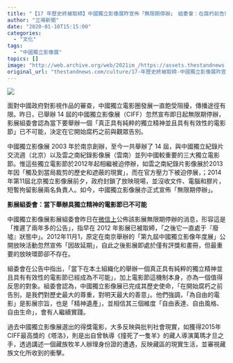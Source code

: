```yaml
---
title: "【17 年歷史終被取締】中國獨立影像展昨宣佈「無限期停辦」　組委會：在腐朽前告別，是對歷史的最大尊重"
author: "立場新聞"
date: "2020-01-10T15:15:00"
categories:
  - "文化"
tags:
  - "中國獨立影像展"
topics: []
image: "http://web.archive.org/web/2021im_/https://assets.thestandnews.com/media/photos/CIFF-05_yc3vs_YAS7vWe.png"
original_url: "thestandnews.com/culture/17-年歷史終被取締-中國獨立影像展昨宣佈-無限期停辦-組委會-在腐朽前告別-是對歷史的最大尊重"
---
```

![](http://web.archive.org/web/2021im_/https://assets.thestandnews.com/media/photos/CIFF-05_yc3vs_YAS7vWe.png)

面對中國政府對影視作品的審查，中國獨立電影圈發展一直飽受阻擾，傳播途徑有限。昨日，已舉辦 14 屆的中國獨立影像展（CIFF）忽然宣布即日起無限期停辦，影展組委會認為當下要舉辦一個「真正具有純粹的獨立精神並且具有有效性的電影節」已不可能，決定在它開始腐朽之前與觀眾告別。

中國獨立影像展 2003 年於南京創辦，至今一共舉辦了 14 屆，與中國獨立紀錄片交流週（北京）以及雲之南紀錄影像展（雲南）並列中國較重要的三大獨立電影節。惟這些獨立電影節於2012年起相繼被迫停辦，如雲之南紀錄片影像展於2013年因「觸及到當局裁剪的歷史和遮蔽的現實」，而在官方壓力下被迫停展，；2014年第11屆北京獨立影像展前夕，政府封鎖了放映現場，並沒收文件、電腦和膠片，短暫拘留影展兩名負責人。如今，中國獨立影像展亦正式宣佈「無限期停辦」。

**影展組委會：當下舉辦具獨立精神的電影節已不可能**

中國獨立影像展影展組委會昨日在[微信上](http://web.archive.org/web/20210708000006/https://mp.weixin.qq.com/s/8GSaPfnM01Z1f2i3aloFLw?fbclid=IwAR3z_-A1eaxjXCkmGjHf2lqoQczTw2XV3yhSoi7y6cp-eV_UYLvKGIHPl1g)公佈該影展無限期停辦的消息，形容這是「推遲了兩年多的公告」，指早在 2012 年影展已被取締，「之後它一直處于『廢墟』狀態中」。2012年11月1，原定在南京舉辦的「第九屆中國獨立影像年度展」公開放映活動忽然宣佈「因故延期」，自此之後影展即處於僅有評獎和畫冊，但最重要的放映環節卻不存在。

組委會在公告中指出，「當下在本土組織化的舉辦一個真正具有純粹的獨立精神並且具有有效性的電影節已經成為不可能」，加上電影節這機制本身，亦為一個值得反思的對象。組委會認為，中國獨立影像展已完成其歷史使命，「在開始腐朽之前告別，是我們對歷史最大的尊重，對明天最大的善意」。他們強調，「為自由的電影」是影展宗旨，也是「精神遺產」，並相信其三個維度「自由表達、自由風格、自由生命」，會有人繼續實踐。

過去中國獨立影像展選出的得獎電影，大多反映與批判社會現實，如獲得2015年CIFF最高獎的《塔洛》，則是出自曾執導《撞死了一隻羊》的藏人導演萬瑪才旦之手，透過講述一個藏族牧羊人辦理身份證的遭遇，反映藏區的現實生活，並審視藏族文化所收到的衝擊。